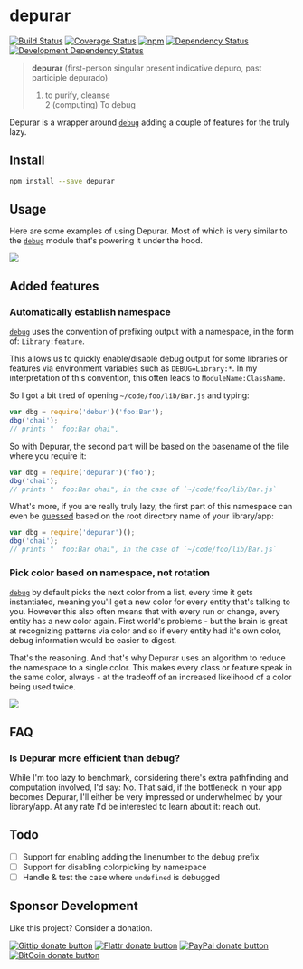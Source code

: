 # depurar

<!-- badges/ -->
[![Build Status](https://travis-ci.org/kvz/node-depurar.svg?branch=master)](https://travis-ci.org/kvz/node-depurar)
[![Coverage Status](https://coveralls.io/repos/kvz/node-depurar/badge.svg?branch=master)](https://coveralls.io/r/kvz/node-depurar?branch=master)
[![npm](https://img.shields.io/npm/v/depurar.svg)](https://www.npmjs.com/package/depurar) 
[![Dependency Status](https://david-dm.org/kvz/node-depurar.png?theme=shields.io)](https://david-dm.org/kvz/node-depurar)
[![Development Dependency Status](https://david-dm.org/kvz/node-depurar/dev-status.png?theme=shields.io)](https://david-dm.org/kvz/node-depurar#info=devDependencies)
<!-- /badges -->




> **depurar** (first-person singular present indicative depuro, past participle depurado)  
> 1. to purify, cleanse  
> 2 (computing) To debug  

Depurar is a wrapper around [`debug`](https://www.npmjs.com/package/debug) adding a couple
of features for the truly lazy.

## Install

```bash
npm install --save depurar
```

## Usage

Here are some examples of using Depurar. Most of which is very similar to the [`debug`](https://www.npmjs.com/package/debug) module that's powering it under the hood.

![](https://dl.dropboxusercontent.com/s/dcw6r7nzflz4p49/2015-06-21%20at%2012.44.png?dl=0)

## Added features

### Automatically establish namespace 

[`debug`](https://www.npmjs.com/package/debug) uses the convention of prefixing output with a namespace, in the form of: `Library:feature`. 

This allows us to quickly enable/disable debug output for some libraries or features via environment variables such as `DEBUG=Library:*`. In my interpretation of this convention, this often leads to `ModuleName:ClassName`.

So I got a bit tired of opening `~/code/foo/lib/Bar.js` and typing:

```javascript
var dbg = require('debur')('foo:Bar');
dbg('ohai');
// prints "  foo:Bar ohai",
```

So with Depurar, the second part will be based on the basename of the file where you require it:

```javascript
var dbg = require('depurar')('foo');
dbg('ohai');
// prints "  foo:Bar ohai", in the case of `~/code/foo/lib/Bar.js`
```

What's more, if you are really truly lazy, the first part of this namespace can even be [guessed](https://www.npmjs.com/package/app-root-path) based on the root directory name of your library/app:

```javascript
var dbg = require('depurar')();
dbg('ohai');
// prints "  foo:Bar ohai", in the case of `~/code/foo/lib/Bar.js`
```

### Pick color based on namespace, not rotation

[`debug`](https://www.npmjs.com/package/debug) by default picks the next color from a list, every time it gets instantiated, meaning you'll get a new color for every entity that's talking to you. However this also often means that with every run or change, every entity has a new color again. First world's problems - but the brain is great at recognizing patterns via color and so if every entity had it's own color, debug information would be easier to digest.

That's the reasoning. And that's why Depurar uses an algorithm to reduce the namespace to a single color. This makes every class or feature speak in the same color, always - at the tradeoff of an increased likelihood of a color being used twice.

![](https://dl.dropboxusercontent.com/s/45um101fayesfl3/2015-06-20%20at%2013.41.png?dl=0)

## FAQ

### Is Depurar more efficient than debug?

While I'm too lazy to benchmark, considering there's extra pathfinding and computation involved, I'd say: No. That said, if the bottleneck in your app becomes Depurar, I'll either be very impressed or underwhelmed by your library/app. At any rate I'd be interested to learn about it: reach out.

## Todo

- [ ] Support for enabling adding the linenumber to the debug prefix
- [ ] Support for disabling colorpicking by namespace
- [ ] Handle & test the case where `undefined` is debugged

## Sponsor Development

Like this project? Consider a donation.

<!-- badges/ -->
[![Gittip donate button](http://img.shields.io/gittip/kvz.png)](https://www.gittip.com/kvz/ "Sponsor the development of depurar via Gittip")
[![Flattr donate button](http://img.shields.io/flattr/donate.png?color=yellow)](https://flattr.com/submit/auto?user_id=kvz&url=https://github.com/kvz/depurar&title=depurar&language=&tags=github&category=software "Sponsor the development of depurar via Flattr")
[![PayPal donate button](http://img.shields.io/paypal/donate.png?color=yellow)](https://www.paypal.com/cgi-bin/webscr?cmd=_donations&business=kevin%40vanzonneveld%2enet&lc=NL&item_name=Open%20source%20donation%20to%20Kevin%20van%20Zonneveld&currency_code=USD&bn=PP-DonationsBF%3abtn_donate_SM%2egif%3aNonHosted "Sponsor the development of depurar via Paypal")
[![BitCoin donate button](http://img.shields.io/bitcoin/donate.png?color=yellow)](https://coinbase.com/checkouts/19BtCjLCboRgTAXiaEvnvkdoRyjd843Dg2 "Sponsor the development of depurar via BitCoin")
<!-- /badges -->
